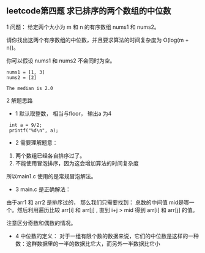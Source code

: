 ## leetcode第四题 求已排序的两个数组的中位数

1 问题： 给定两个大小为 m 和 n 的有序数组 nums1 和 nums2。

请你找出这两个有序数组的中位数，并且要求算法的时间复杂度为 O(log(m + n))。

你可以假设 nums1 和 nums2 不会同时为空。

```
nums1 = [1, 3]
nums2 = [2]

The median is 2.0
```

2 解题思路

- 1  默认取整数， 相当与floor， 输出a 为4

```
 int a = 9/2;
 printf("%d\n", a);
```

- 2  需要理解题意： 

1. 两个数组已经各自排序过了。
2. 不能使用冒泡排序，因为这会增加算法的时间复杂度

所以main1.c 使用的是常规冒泡解法。

- 3 main.c 是正确解法： 

由于arr1 和 arr2 是排序过的， 那么我们只需要找到： 总数的中间值 mid是哪一个。然后利用遍历比较 arr[i]  和 arr[j]  , 直到 i+j > mid 得到 arr[i] 和 arr[j] 的值。 

注意区分奇数和偶数的情况。

- 4 中位数的定义： 对于一组有限个数的数据来说，它们的中位数是这样的一种数：这群数据里的一半的数据比它大，而另外一半数据比它小



